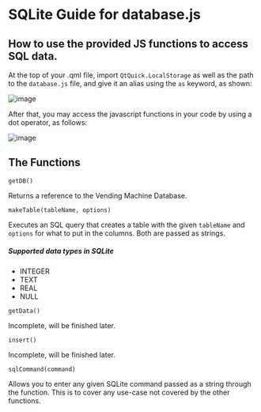 # SQLite Guide for database.js
## How to use the provided JS functions to access SQL data.

At the top of your .qml file, import ```QtQuick.LocalStorage``` as well as the path to the ```database.js``` file, and give it an alias using the ```as``` keyword, as shown:

![image](https://github.com/Starss-Team/vending-machine/assets/143902121/01a5a1c0-e1f5-484f-94c2-40836b1f3c7c)

After that, you may access the javascript functions in your code by using a dot operator, as follows:

![image](https://github.com/Starss-Team/vending-machine/assets/143902121/4f60c5d3-7d17-460f-92d8-cafd146d31ce)


## The Functions
```
getDB()
```
Returns a reference to the Vending Machine Database.

```
makeTable(tableName, options)
```
Executes an SQL query that creates a table with the given ```tableName``` and ```options``` for what to put in the columns. Both are passed as strings.

##### Supported data types in SQLite
*  INTEGER
*  TEXT
*  REAL
*  NULL

```
getData()
```
Incomplete, will be finished later.

```
insert()
```
Incomplete, will be finished later.

```
sqlCommand(command)
```
Allows you to enter any given SQLite command passed as a string through the function. This is to cover any use-case not covered by the other functions.
